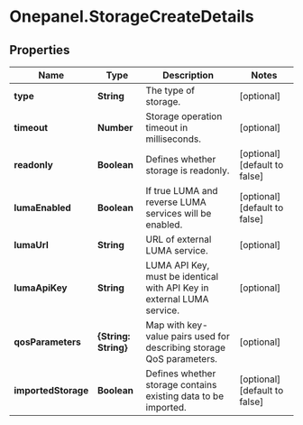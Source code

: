 # Onepanel.StorageCreateDetails

## Properties
Name | Type | Description | Notes
------------ | ------------- | ------------- | -------------
**type** | **String** | The type of storage. | [optional] 
**timeout** | **Number** | Storage operation timeout in milliseconds. | [optional] 
**readonly** | **Boolean** | Defines whether storage is readonly. | [optional] [default to false]
**lumaEnabled** | **Boolean** | If true LUMA and reverse LUMA services will be enabled. | [optional] [default to false]
**lumaUrl** | **String** | URL of external LUMA service. | [optional] 
**lumaApiKey** | **String** | LUMA API Key, must be identical with API Key in external LUMA service. | [optional] 
**qosParameters** | **{String: String}** | Map with key-value pairs used for describing storage QoS parameters. | [optional] 
**importedStorage** | **Boolean** | Defines whether storage contains existing data to be imported.  | [optional] [default to false]


